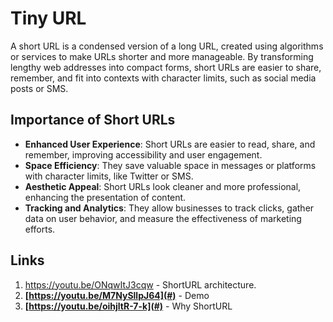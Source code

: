 # Tiny URL

A short URL is a condensed version of a long URL, created using algorithms or services to make URLs shorter and more manageable. By transforming lengthy web addresses into compact forms, short URLs are easier to share, remember, and fit into contexts with character limits, such as social media posts or SMS.

## Importance of Short URLs

- **Enhanced User Experience**: Short URLs are easier to read, share, and remember, improving accessibility and user engagement.
- **Space Efficiency**: They save valuable space in messages or platforms with character limits, like Twitter or SMS.
- **Aesthetic Appeal**: Short URLs look cleaner and more professional, enhancing the presentation of content.
- **Tracking and Analytics**: They allow businesses to track clicks, gather data on user behavior, and measure the effectiveness of marketing efforts.

## Links

1. https://youtu.be/ONqwItJ3cqw - ShortURL architecture.
2. **[https://youtu.be/M7NySllpJ64](#)** - Demo
3. **[https://youtu.be/oihjltR-7-k](#)** - Why ShortURL
